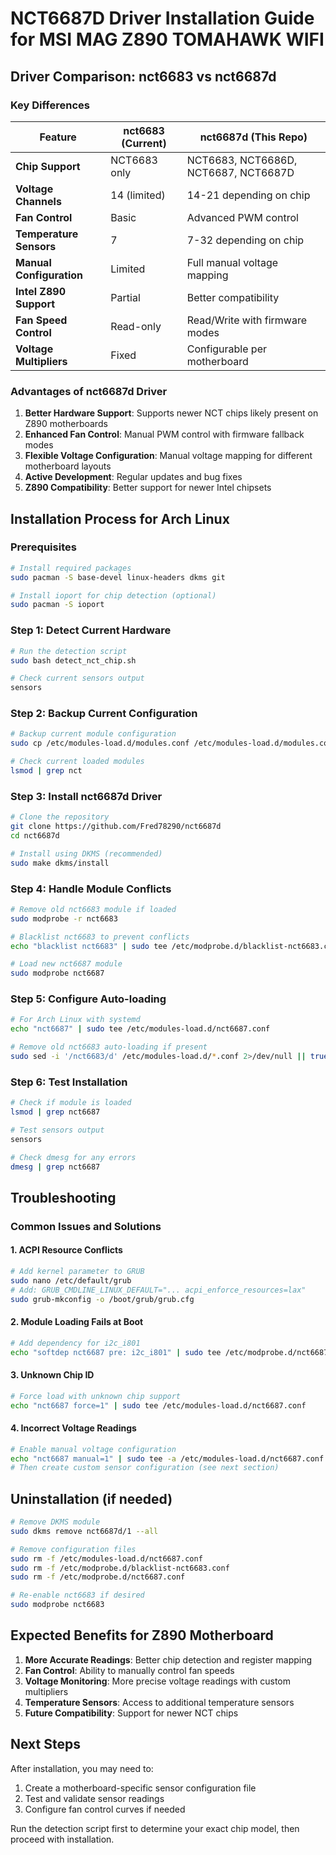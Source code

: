 # NCT6687D Driver Installation Guide for MSI MAG Z890 TOMAHAWK WIFI

## Driver Comparison: nct6683 vs nct6687d

### Key Differences

| Feature | nct6683 (Current) | nct6687d (This Repo) |
|---------|-------------------|----------------------|
| **Chip Support** | NCT6683 only | NCT6683, NCT6686D, NCT6687, NCT6687D |
| **Voltage Channels** | 14 (limited) | 14-21 depending on chip |
| **Fan Control** | Basic | Advanced PWM control |
| **Temperature Sensors** | 7 | 7-32 depending on chip |
| **Manual Configuration** | Limited | Full manual voltage mapping |
| **Intel Z890 Support** | Partial | Better compatibility |
| **Fan Speed Control** | Read-only | Read/Write with firmware modes |
| **Voltage Multipliers** | Fixed | Configurable per motherboard |

### Advantages of nct6687d Driver

1. **Better Hardware Support**: Supports newer NCT chips likely present on Z890 motherboards
2. **Enhanced Fan Control**: Manual PWM control with firmware fallback modes
3. **Flexible Voltage Configuration**: Manual voltage mapping for different motherboard layouts
4. **Active Development**: Regular updates and bug fixes
5. **Z890 Compatibility**: Better support for newer Intel chipsets

## Installation Process for Arch Linux

### Prerequisites

```bash
# Install required packages
sudo pacman -S base-devel linux-headers dkms git

# Install ioport for chip detection (optional)
sudo pacman -S ioport
```

### Step 1: Detect Current Hardware

```bash
# Run the detection script
sudo bash detect_nct_chip.sh

# Check current sensors output
sensors
```

### Step 2: Backup Current Configuration

```bash
# Backup current module configuration
sudo cp /etc/modules-load.d/modules.conf /etc/modules-load.d/modules.conf.backup 2>/dev/null || true

# Check current loaded modules
lsmod | grep nct
```

### Step 3: Install nct6687d Driver

```bash
# Clone the repository
git clone https://github.com/Fred78290/nct6687d
cd nct6687d

# Install using DKMS (recommended)
sudo make dkms/install
```

### Step 4: Handle Module Conflicts

```bash
# Remove old nct6683 module if loaded
sudo modprobe -r nct6683

# Blacklist nct6683 to prevent conflicts
echo "blacklist nct6683" | sudo tee /etc/modprobe.d/blacklist-nct6683.conf

# Load new nct6687 module
sudo modprobe nct6687
```

### Step 5: Configure Auto-loading

```bash
# For Arch Linux with systemd
echo "nct6687" | sudo tee /etc/modules-load.d/nct6687.conf

# Remove old nct6683 auto-loading if present
sudo sed -i '/nct6683/d' /etc/modules-load.d/*.conf 2>/dev/null || true
```

### Step 6: Test Installation

```bash
# Check if module is loaded
lsmod | grep nct6687

# Test sensors output
sensors

# Check dmesg for any errors
dmesg | grep nct6687
```

## Troubleshooting

### Common Issues and Solutions

#### 1. ACPI Resource Conflicts
```bash
# Add kernel parameter to GRUB
sudo nano /etc/default/grub
# Add: GRUB_CMDLINE_LINUX_DEFAULT="... acpi_enforce_resources=lax"
sudo grub-mkconfig -o /boot/grub/grub.cfg
```

#### 2. Module Loading Fails at Boot
```bash
# Add dependency for i2c_i801
echo "softdep nct6687 pre: i2c_i801" | sudo tee /etc/modprobe.d/nct6687.conf
```

#### 3. Unknown Chip ID
```bash
# Force load with unknown chip support
echo "nct6687 force=1" | sudo tee /etc/modules-load.d/nct6687.conf
```

#### 4. Incorrect Voltage Readings
```bash
# Enable manual voltage configuration
echo "nct6687 manual=1" | sudo tee -a /etc/modules-load.d/nct6687.conf
# Then create custom sensor configuration (see next section)
```

## Uninstallation (if needed)

```bash
# Remove DKMS module
sudo dkms remove nct6687d/1 --all

# Remove configuration files
sudo rm -f /etc/modules-load.d/nct6687.conf
sudo rm -f /etc/modprobe.d/blacklist-nct6683.conf
sudo rm -f /etc/modprobe.d/nct6687.conf

# Re-enable nct6683 if desired
sudo modprobe nct6683
```

## Expected Benefits for Z890 Motherboard

1. **More Accurate Readings**: Better chip detection and register mapping
2. **Fan Control**: Ability to manually control fan speeds
3. **Voltage Monitoring**: More precise voltage readings with custom multipliers
4. **Temperature Sensors**: Access to additional temperature sensors
5. **Future Compatibility**: Support for newer NCT chips

## Next Steps

After installation, you may need to:
1. Create a motherboard-specific sensor configuration file
2. Test and validate sensor readings
3. Configure fan control curves if needed

Run the detection script first to determine your exact chip model, then proceed with installation.
